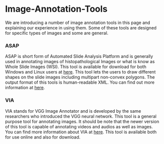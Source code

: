 # Image-Annotation-Tools
We are introducing a number of image annotation tools in this page and explaining our experience in using them. Some of these tools are designed for specific types of images and some are general. 

<h3> ASAP </h3>
<p> 
ASAP is short form of Automated Slide Analysis Platform and is generally used in annotating images of histopathological Images or what is know as Whole Slide Images (WSI). This tool is available for download for both Windows and Linux users at <a href="https://github.com/computationalpathologygroup/ASAP/releases" target="_blank">here</a>. This tool lets the users to draw different shapes on the slide images including multipart non-convex polygons. The output format of this tools is human-readable XML. You can find out more information at <a href="https://computationalpathologygroup.github.io/ASAP/" target="_blank">here</a>.
</p>

<h3> VIA </h3>
<p> 
VIA stands for VGG Image Annotator and is developed by the same researchers who introduced the VGG neural network. This tool is a general purpose tool for annotating images. It should be note that the newer version of this tool is capable of annotating videos and audios as well as images. You can find more information about VIA at <a href="http://www.robots.ox.ac.uk/~vgg/software/via" target="_blank">here</a>. This tool is available both for use online and also for download. 
</p>



